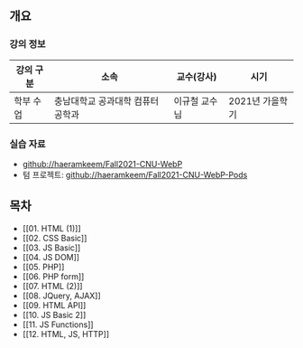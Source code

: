 ## 개요

### 강의 정보

| 강의 구분 | 소속 | 교수(강사) | 시기 |
| --- | --- | --- | --- |
| 학부 수업 | 충남대학교 공과대학 컴퓨터공학과 | 이규철 교수님 | 2021년 가을학기 |

### 실습 자료

- [github://haeramkeem/Fall2021-CNU-WebP](https://github.com/haeramkeem/Fall2021-CNU-WebP)
- 텀 프로젝트: [github://haeramkeem/Fall2021-CNU-WebP-Pods](https://github.com/haeramkeem/Fall2021-CNU-WebP-Pods)

## 목차

- [[01. HTML (1)]]
- [[02. CSS Basic]]
- [[03. JS Basic]]
- [[04. JS DOM]]
- [[05. PHP]]
- [[06. PHP form]]
- [[07. HTML (2)]]
- [[08. JQuery, AJAX]]
- [[09. HTML API]]
- [[10. JS Basic 2]]
- [[11. JS Functions]]
- [[12. HTML, JS, HTTP]]